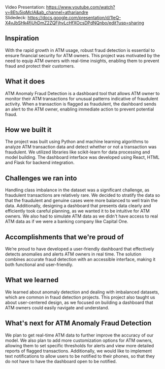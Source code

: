 Video Presentation: https://www.youtube.com/watch?v=8Etu5iqMcIA&ab_channel=athariandre   
Slidedeck: https://docs.google.com/presentation/d/1leQ-X4vJbSHk4fjUhDmZ2ZQFjhvLcHfXOcsDPdNQnbo/edit?usp=sharing   


## Inspiration
With the rapid growth in ATM usage, robust fraud detection is essential to ensure financial security for ATM owners. This project was motivated by the need to equip ATM owners with real-time insights, enabling them to prevent fraud and protect their customers.

## What it does
ATM Anomaly Fraud Detection is a dashboard tool that allows ATM owner to monitor their ATM transactions for unusual patterns indicative of fraudulent activity. When a transaction is flagged as fraudulent, the dashboard sends an alert to the ATM owner, enabling immediate action to prevent potential fraud.

## How we built it
The project was built using Python and machine learning algorithms to analyze ATM transaction data and detect whether or not a transaction was fraudulent. We utilized libraries like scikit-learn for data processing and model building. The dashboard interface was developed using React, HTML and Flask for backend integration. 

## Challenges we ran into
Handling class imbalance in the dataset was a significant challenge, as fraudulent transactions are relatively rare. We decided to stratify the data so that the fraudulent and genuine cases were more balanced to well train the data. Additionally, designing a dashboard that presents data clearly and efficiently took careful planning, as we wanted it to be intuitive for ATM owners.  We also had to simulate ATM data as we didn't have access to real ATM data as if we were a banking company like Capital One.

## Accomplishments that we're proud of
We’re proud to have developed a user-friendly dashboard that effectively detects anomalies and alerts ATM owners in real time. The solution combines accurate fraud detection with an accessible interface, making it both functional and user-friendly.

## What we learned
We learned about anomaly detection and dealing with imbalanced datasets, which are common in fraud detection projects. This project also taught us about user-centered design, as we focused on building a dashboard that ATM owners could easily navigate and understand.

## What's next for ATM Anomaly Fraud Detection
We plan to get real-time ATM data to further improve the accuracy of our model.  We also plan to add more customization options for ATM owners, allowing them to set specific thresholds for alerts and view more detailed reports of flagged transactions. Additionally, we would like to implement text notifications to allow users to be notified to their phones, so that they do not have to have the dashboard open to be notified. 
